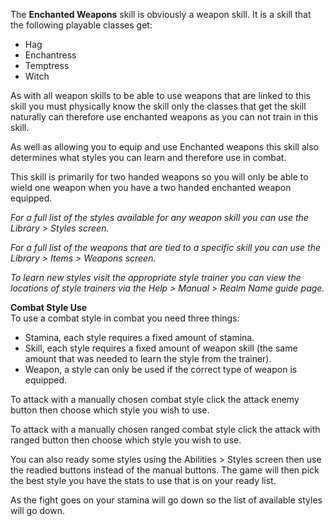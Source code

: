 ---
---
The **Enchanted Weapons** skill is obviously a weapon skill. It is a skill that the following playable classes get:

*   Hag
*   Enchantress
*   Temptress
*   Witch

As with all weapon skills to be able to use weapons that are linked to this skill you must physically know the skill only the classes that get the skill naturally can therefore use enchanted weapons as you can not train in this skill.

As well as allowing you to equip and use Enchanted weapons this skill also determines what styles you can learn and therefore use in combat.

This skill is primarily for two handed weapons so you will only be able to wield one weapon when you have a two handed enchanted weapon equipped.

_For a full list of the styles available for any weapon skill you can use the Library > Styles screen._

_For a full list of the weapons that are tied to a specific skill you can use the Library > Items > Weapons screen._

_To learn new styles visit the appropriate style trainer you can view the locations of style trainers via the Help > Manual > Realm Name guide page._

**Combat Style Use**  
To use a combat style in combat you need three things:

*   Stamina, each style requires a fixed amount of stamina.
*   Skill, each style requires a fixed amount of weapon skill (the same amount that was needed to learn the style from the trainer).
*   Weapon, a style can only be used if the correct type of weapon is equipped.

To attack with a manually chosen combat style click the attack enemy button then choose which style you wish to use.

To attack with a manually chosen ranged combat style click the attack with ranged button then choose which style you wish to use.

You can also ready some styles using the Abilities > Styles screen then use the readied buttons instead of the manual buttons. The game will then pick the best style you have the stats to use that is on your ready list.

As the fight goes on your stamina will go down so the list of available styles will go down.